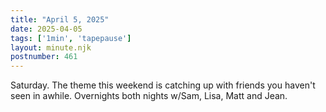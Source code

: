 ```yaml
---
title: "April 5, 2025"
date: 2025-04-05
tags: ['1min', 'tapepause']
layout: minute.njk
postnumber: 461
---
```

Saturday. The theme this weekend is catching up with friends you haven't seen in awhile. Overnights both nights w/Sam, Lisa, Matt and Jean. 